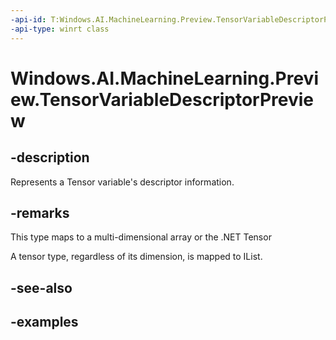 ```yaml
---
-api-id: T:Windows.AI.MachineLearning.Preview.TensorVariableDescriptorPreview
-api-type: winrt class
---
```


<!-- Class syntax.
public class TensorVariableDescriptorPreview : ILearningModelVariableDescriptorPreview, ITensorVariableDescriptorPreview
-->

# Windows.AI.MachineLearning.Preview.TensorVariableDescriptorPreview

## -description

Represents a Tensor variable's descriptor information.

## -remarks

This type maps to a multi-dimensional array or the .NET Tensor<T>

A tensor type, regardless of its dimension, is mapped to IList.

## -see-also

## -examples


